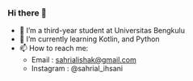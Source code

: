 ### Hi there 👋
- 🔭 I’m a third-year student at Universitas Bengkulu
- 🌱 I’m currently learning Kotlin, and Python
- 📫 How to reach me: 
  -  Email : sahrialishak@gmail.com
  -  Instagram : @sahrial_ihsani
